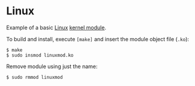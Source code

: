 # Linux
Example of a basic [Linux][linux] [kernel module][module].

To build and install, execute `[make]` and insert the module object file (`.ko`):
```
$ make
$ sudo insmod linuxmod.ko
```

Remove module using just the name:

`$ sudo rmmod linuxmod`


[linux]: https://en.wikipedia.org/wiki/Linux
[make]: https://www.gnu.org/software/make/
[module]: https://en.wikipedia.org/wiki/Loadable_kernel_module#Linux
